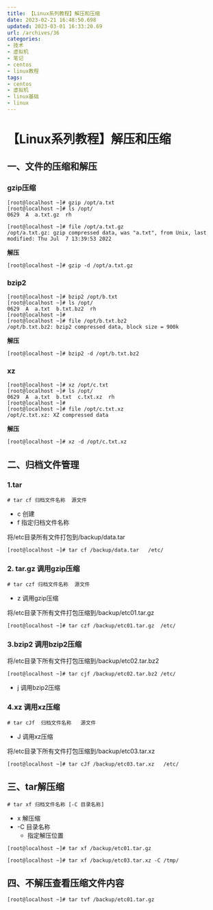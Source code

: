 ```yaml
---
title: 【Linux系列教程】解压和压缩
date: 2023-02-21 16:48:50.698
updated: 2023-03-01 16:33:20.69
url: /archives/36
categories: 
- 技术
- 虚拟机
- 笔记
- centos
- linux教程
tags: 
- centos
- 虚拟机
- linux基础
- linux
---
```


# 【Linux系列教程】解压和压缩

## 一、文件的压缩和解压

### gzip压缩

```
[root@localhost ~]# gzip /opt/a.txt 
[root@localhost ~]# ls /opt/
0629  A  a.txt.gz  rh

[root@localhost ~]# file /opt/a.txt.gz 
/opt/a.txt.gz: gzip compressed data, was "a.txt", from Unix, last modified: Thu Jul  7 13:39:53 2022
```

**解压**

```
[root@localhost ~]# gzip -d /opt/a.txt.gz 
```

### bzip2

```
[root@localhost ~]# bzip2 /opt/b.txt 
[root@localhost ~]# ls /opt/
0629  A  a.txt  b.txt.bz2  rh
[root@localhost ~]# 
[root@localhost ~]# file /opt/b.txt.bz2 
/opt/b.txt.bz2: bzip2 compressed data, block size = 900k
```

**解压**

```
[root@localhost ~]# bzip2 -d /opt/b.txt.bz2
```

### xz

```
[root@localhost ~]# xz /opt/c.txt 
[root@localhost ~]# ls /opt/
0629  A  a.txt  b.txt  c.txt.xz  rh
[root@localhost ~]# 
[root@localhost ~]# file /opt/c.txt.xz 
/opt/c.txt.xz: XZ compressed data
```

**解压**

```
[root@localhost ~]# xz -d /opt/c.txt.xz 
```

## 二、归档文件管理

### 1.tar

```
# tar cf 归档文件名称  源文件 
```

- c	创建
- f	指定归档文件名称 

将/etc目录所有文件打包到/backup/data.tar 

```
[root@localhost ~]# tar cf /backup/data.tar   /etc/
```

### 2. tar.gz 调用gzip压缩

```
# tar czf 归档文件名称  源文件 
```

- z	调用gzip压缩

将/etc目录下所有文件打包压缩到/backup/etc01.tar.gz 

```
[root@localhost ~]# tar czf /backup/etc01.tar.gz  /etc/
```

### 3.bzip2 调用bzip2压缩

将/etc目录下所有文件打包压缩到/backup/etc02.tar.bz2

```
[root@localhost ~]# tar cjf /backup/etc02.tar.bz2 /etc/
```

- j 调用bzip2压缩

### 4.xz 调用xz压缩

```
# tar cJf  归档文件名称   源文件 
```

- J 调用xz压缩

将/etc目录下所有文件打包压缩到/backup/etc03.tar.xz

```
[root@localhost ~]# tar cJf /backup/etc03.tar.xz   /etc/
```

## 三、tar解压缩

```
# tar xf 归档文件名称 [-C 目录名称]
```

- x	解压缩
- -C  目录名称
	- 指定解压位置 

```
[root@localhost ~]# tar xf /backup/etc01.tar.gz 

[root@localhost ~]# tar xf /backup/etc03.tar.xz -C /tmp/
```

## 四、不解压查看压缩文件内容

```
[root@localhost ~]# tar tvf /backup/etc01.tar.gz
```
